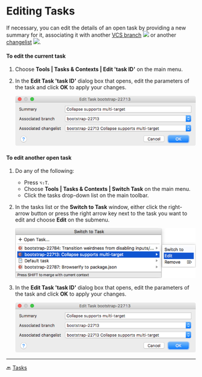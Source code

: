 #  Editing Tasks 

If necessary, you can edit the details of an open task by providing a new summary for it, associating it with another [VCS branch][1] ![][ext] or another [changelist][2] ![][ext].

####  To edit the current task

1. Choose **Tools | Tasks & Contexts | Edit 'task ID'** on the main menu. 
2. In the **Edit Task 'task ID'** dialog box that opens, edit the parameters of the task and click **OK** to apply your changes.

    ![](../img/task-edit-dialog.png)

    
####  To edit another open task 
1. Do any of the following:
    - Press `⌥⇧T`.
    - Choose **Tools | Tasks & Contexts | Switch Task** on the main menu.
    - Click the tasks drop-down list on the main toolbar.

2. In the tasks list or the **Switch to Task** window, either click the right-arrow button or press the right arrow key next to the task you want to edit and choose **Edit** on the submenu.

    ![](../img/task-edit-window.png)

3. In the **Edit Task 'task ID'** dialog box that opens, edit the parameters of the task and click **OK** to apply your changes.

    ![](../img/task-edit-dialog.png)


---
🔙 [Tasks](Tasks.md)

[1]: https://www.jetbrains.com/help/idea/managing-branches.html
[2]: https://www.jetbrains.com/help/idea/changelist.html

[ext]: ../img/ext-link.png
